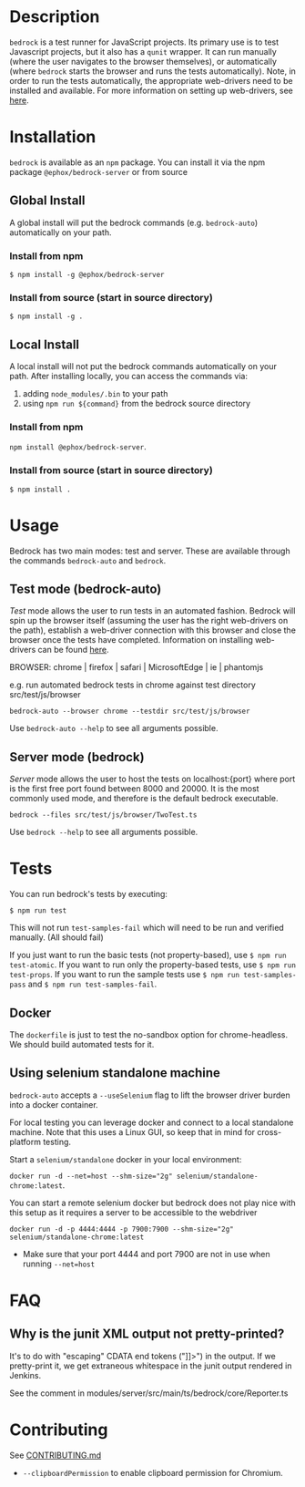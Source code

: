 # Description

`bedrock` is a test runner for JavaScript projects. Its primary use is to test Javascript projects, but it also has a `qunit` wrapper. It can run manually (where the user navigates to the browser themselves), or automatically (where `bedrock` starts the browser and runs the tests automatically). Note, in order to run the tests automatically, the appropriate web-drivers need to be installed and available. For more information on setting up web-drivers, see [here](https://www.npmjs.com/package/selenium-webdriver).

# Installation

`bedrock` is available as an `npm` package. You can install it via the npm package `@ephox/bedrock-server` or from source

## Global Install

A global install will put the bedrock commands (e.g. `bedrock-auto`) automatically on your path.

### Install from npm

`$ npm install -g @ephox/bedrock-server`

### Install from source (start in source directory)

`$ npm install -g .`

## Local Install

A local install will not put the bedrock commands automatically on your path. After installing locally, you can access the commands via:

1. adding `node_modules/.bin` to your path
2. using `npm run ${command}` from the bedrock source directory

### Install from npm

`npm install @ephox/bedrock-server`.

### Install from source (start in source directory)

`$ npm install .`

# Usage

Bedrock has two main modes: test and server. These are available through the commands `bedrock-auto` and `bedrock`.

## Test mode (bedrock-auto)

*Test* mode allows the user to run tests in an automated fashion. Bedrock will spin up the browser itself (assuming the user has the right web-drivers on the path), establish a web-driver connection with this browser and close the browser once the tests have completed. Information on installing web-drivers can be found [here](https://www.npmjs.com/package/selenium-webdriver).

BROWSER: chrome | firefox | safari | MicrosoftEdge | ie | phantomjs

e.g. run automated bedrock tests in chrome against test directory src/test/js/browser

`bedrock-auto --browser chrome --testdir src/test/js/browser`

Use `bedrock-auto --help` to see all arguments possible.

## Server mode (bedrock)

*Server* mode allows the user to host the tests on localhost:{port} where port is the first free port found between 8000 and 20000. It is the most commonly used mode, and therefore is the default bedrock executable.

`bedrock --files src/test/js/browser/TwoTest.ts`

Use `bedrock --help` to see all arguments possible.

# Tests

You can run bedrock's tests by executing:

`$ npm run test`

This will not run `test-samples-fail` which will need to be run and verified manually. (All should fail)

If you just want to run the basic tests (not property-based), use `$ npm run test-atomic`. If you want to run only the property-based tests, use `$ npm run test-props`. If you want to run the sample tests use `$ npm run test-samples-pass` and `$ npm run test-samples-fail`.

## Docker

The `dockerfile` is just to test the no-sandbox option for chrome-headless. We should build automated tests for it.

## Using selenium standalone machine

`bedrock-auto` accepts a `--useSelenium` flag to lift the browser driver burden into a docker container.

For local testing you can leverage docker and connect to a local standalone machine. Note that this uses a Linux GUI, so keep that in mind for cross-platform testing.

Start a `selenium/standalone` docker in your local environment:

`docker run -d --net=host --shm-size="2g" selenium/standalone-chrome:latest`.

You can start a remote selenium docker but bedrock does not play nice with this setup as it requires a server to be accessible to the webdriver

`docker run -d -p 4444:4444 -p 7900:7900 --shm-size="2g" selenium/standalone-chrome:latest`

* Make sure that your port 4444 and port 7900 are not in use when running `--net=host`

# FAQ

## Why is the junit XML output not pretty-printed?

It's to do with "escaping" CDATA end tokens ("]]>") in the output.
If we pretty-print it, we get extraneous whitespace in the junit output rendered in Jenkins.

See the comment in modules/server/src/main/ts/bedrock/core/Reporter.ts

# Contributing

See [CONTRIBUTING.md](CONTRIBUTING.md)

* `--clipboardPermission` to enable clipboard permission for Chromium.


